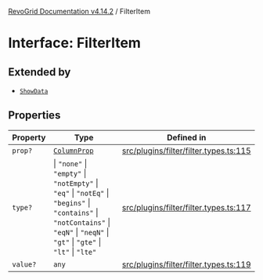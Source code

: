 [RevoGrid Documentation v4.14.2](README.md) / FilterItem

# Interface: FilterItem

## Extended by

- [`ShowData`](Interface.ShowData.md)

## Properties

| Property | Type | Defined in |
| ------ | ------ | ------ |
| `prop?` | [`ColumnProp`](TypeAlias.ColumnProp.md) | [src/plugins/filter/filter.types.ts:115](https://github.com/revolist/revogrid/blob/29f379095274a66a187c28b49fe0e1fb4170d3ea/src/plugins/filter/filter.types.ts#L115) |
| `type?` | \| `"none"` \| `"empty"` \| `"notEmpty"` \| `"eq"` \| `"notEq"` \| `"begins"` \| `"contains"` \| `"notContains"` \| `"eqN"` \| `"neqN"` \| `"gt"` \| `"gte"` \| `"lt"` \| `"lte"` | [src/plugins/filter/filter.types.ts:117](https://github.com/revolist/revogrid/blob/29f379095274a66a187c28b49fe0e1fb4170d3ea/src/plugins/filter/filter.types.ts#L117) |
| `value?` | `any` | [src/plugins/filter/filter.types.ts:119](https://github.com/revolist/revogrid/blob/29f379095274a66a187c28b49fe0e1fb4170d3ea/src/plugins/filter/filter.types.ts#L119) |
